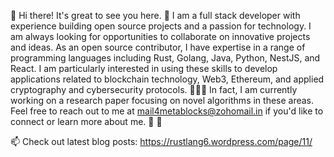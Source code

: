 👋  Hi there! It's great to see you here. 👋  I am a full stack developer with experience building open source projects and a passion for technology. I am always looking for opportunities to collaborate on innovative projects and ideas. As an open source contributor, I have expertise in a range of programming languages including Rust, Golang, Java, Python, NestJS, and React. I am particularly interested in using these skills to develop applications related to blockchain technology, Web3, Ethereum, and applied cryptography and cybersecurity protocols. 🌱🌱🌱 In fact, I am currently working on a research paper focusing on novel algorithms in these areas. Feel free to reach out to me at mail4metablocks@zohomail.in if you'd like to connect or learn more about me. 👀 👀 
 
📫 Check out latest blog posts: https://rustlang6.wordpress.com/page/11/

                                     

<!---
mail4metablocks/mail4metablocks is a ✨ special ✨ repository because its `README.md` (this file) appears on your GitHub profile.
You can click the Preview link to take a look at your changes.
--->
